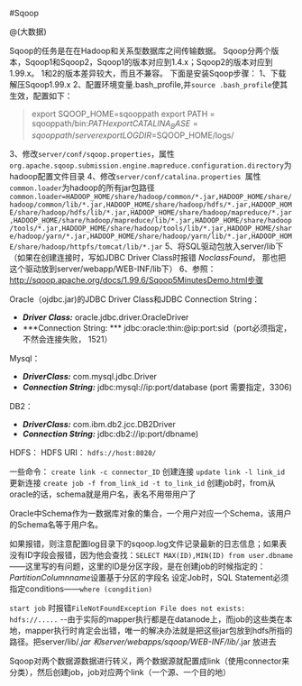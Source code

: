 #Sqoop

@(大数据)

Sqoop的任务是在在Hadoop和关系型数据库之间传输数据。
Sqoop分两个版本，Sqoop1和Sqoop2，Sqoop1的版本对应到1.4.x；Sqoop2的版本对应到1.99.x。
1和2的版本差异较大，而且不兼容。
下面是安装Sqoop步骤：
1、下载解压Sqoop1.99.x
2、配置环境变量.bash_profile,并`source .bash_profile`使其生效，配置如下：

> export SQOOP_HOME=sqooppath
> export PATH = sqooppath/bin:$PATH
> export CATALINA_BASE=sqooppath/server
> export LOGDIR=$SQOOP_HOME/logs/

3、修改`server/conf/sqoop.properties`，属性`org.apache.sqoop.submission.engine.mapreduce.configuration.directory`为hadoop配置文件目录
4、修改`server/conf/catalina.properties `属性`common.loader`为hadoop的所有jar包路径
`common.loader=HADOOP_HOME/share/hadoop/common/*.jar,HADOOP_HOME/share/hadoop/common/lib/*.jar,HADOOP_HOME/share/hadoop/hdfs/*.jar,HADOOP_HOME/share/hadoop/hdfs/lib/*.jar,HADOOP_HOME/share/hadoop/mapreduce/*.jar,HADOOP_HOME/share/hadoop/mapreduce/lib/*.jar,HADOOP_HOME/share/hadoop/tools/*.jar,HADOOP_HOME/share/hadoop/tools/lib/*.jar,HADOOP_HOME/share/hadoop/yarn/*.jar,HADOOP_HOME/share/hadoop/yarn/lib/*.jar,HADOOP_HOME/share/hadoop/httpfs/tomcat/lib/*.jar`
5、将SQL驱动包放入server/lib下（如果在创建连接时，写如JDBC Driver Class时报错
$No class Found$，
那也把这个驱动放到server/webapp/WEB-INF/lib下）
6、参照：http://sqoop.apache.org/docs/1.99.6/Sqoop5MinutesDemo.html步骤

Oracle（ojdbc.jar)的JDBC Driver Class和JDBC Connection String：
* ***Driver Class:*** oracle.jdbc.driver.OracleDriver
* ***Connection String: *** jdbc:oracle:thin:@ip:port:sid（port必须指定，不然会连接失败， 1521）

Mysql：
* ***DriverClass:*** com.mysql.jdbc.Driver
* ***Connection String:*** jdbc:mysql://ip:port/database (port 需要指定，3306)

DB2：
* ***DriverClass:*** com.ibm.db2.jcc.DB2Driver
* ***Connection String:*** jdbc:db2://ip:port/dbname)

HDFS：
HDFS URI： `hdfs://host:8020/`

一些命令：
`create link -c connector_ID`  创建连接
`update link -l link_id` 更新连接
`create job -f from_link_id -t to_link_id`  创建job时，from从oracle的话，schema就是用户名，表名不用带用户了

Oracle中Schema作为一数据库对象的集合，一个用户对应一个Schema，该用户的Schema名等于用户名。

如果报错，则注意配置log目录下的sqoop.log文件记录最新的日志信息；如果表没有ID字段会报错，因为他会查找：`SELECT MAX(ID),MIN(ID) from user.dbname`——这里写的有问题，这里的ID是分区字段，是在创建job的时候指定的：$Partition Column name$设置基于分区的字段名
设定Job时，SQL Statement必须指定conditions——`where (congdition)`

`start job` 时报错`FileNotFoundException File does not exists: hdfs://.....`
--由于实际的mapper执行都是在datanode上，而job的这些类在本地，mapper执行时肯定会出错，唯一的解决办法就是把这些jar包放到hdfs所指的路径。把server/lib/*.jar 和server/webapps/sqoop/WEB-INF/lib/*.jar 放进去

Sqoop对两个数据源数据进行转义，两个数据源就配置成link（使用connector来分类），然后创建job，job对应两个link（一个源、一个目的地）


